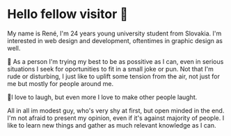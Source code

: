 # Hello fellow visitor 👋  
My name is René, I'm 24 years young university student from Slovakia. I'm interested in web design and development, oftentimes in graphic design as well.

📃 As a person I'm trying my best to be as possitive as I can, even in serious situations I seek for oportunities to fit in a small joke or pun. Not that I'm rude or disturbing, I just like to uplift some tension from the air, not just for me but mostly for people around me. 

💜I love to laugh, but even more I love to make other people laught.

All in all im modest guy, who's very shy at first, but open minded in the end. I'm not afraid to present my opinion, even if it's against majority of people. I like to learn new things and gather as much relevant knowledge as I can.

